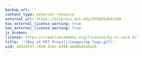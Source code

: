 ```yaml
---
backup_url: ''
content_type: external-resource
external_url: https://mitpress.mit.edu/9780262042109
has_external_licence_warning: true
has_external_license_warning: true
is_broken: ''
license: https://creativecommons.org/licenses/by-nc-sa/4.0/
title: '![Buy at MIT Press](/images/mp_logo.gif)'
uid: a032d757-c030-418c-b390-a6dbbdea5a26
---
```

